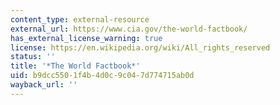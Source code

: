 ```yaml
---
content_type: external-resource
external_url: https://www.cia.gov/the-world-factbook/
has_external_license_warning: true
license: https://en.wikipedia.org/wiki/All_rights_reserved
status: ''
title: '*The World Factbook*'
uid: b9dcc550-1f4b-4d0c-9c04-7d774715ab0d
wayback_url: ''
---
```

